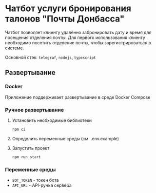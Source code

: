 # Чатбот услуги бронирования талонов "Почты Донбасса"

Чатбот позволяет клиенту удалённо забронировать дату и время для посещения отделения почты.
Для первого использования клиенту необходимо посетить отделение почты, чтобы зарегистрироваться в системе.

Основной стэк: `telegraf`, `nodejs`, `typescript`

## Развертывание

### Docker

Приложение поддерживает развертывание в среде Docker Compose

### Ручное развертывание

1. Установить необходимые библиотеки

   ```bash
   npm ci
   ```

2. Определить переменные среды (см. .env.example)
3. Запустить проект

   ```bash
   npm run start
   ```

### Переменные среды

- `BOT_TOKEN` - токен бота
- `API_URL` - API-ручка сервера
